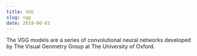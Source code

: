 ```yaml
---
title: VGG
slug: vgg
date: 2019-06-03
---
```


The VGG models are a series of convolutional neural networks developed by The Visual Geometry Group at The University of Oxford.
